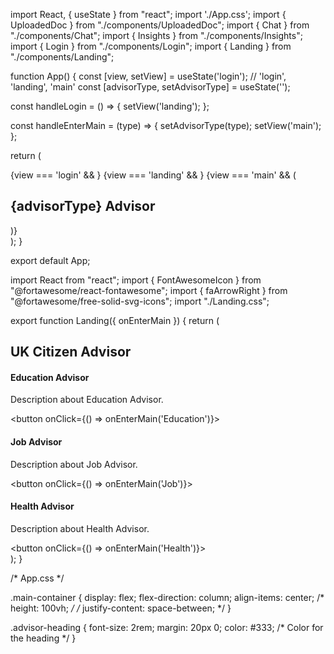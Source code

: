 import React, { useState } from "react";
import './App.css';
import { UploadedDoc } from "./components/UploadedDoc";
import { Chat } from "./components/Chat";
import { Insights } from "./components/Insights";
import { Login } from "./components/Login";
import { Landing } from "./components/Landing";

function App() {
  const [view, setView] = useState('login'); // 'login', 'landing', 'main'
  const [advisorType, setAdvisorType] = useState('');

  const handleLogin = () => {
    setView('landing');
  };

  const handleEnterMain = (type) => {
    setAdvisorType(type);
    setView('main');
  };

  return (
    <div className="app">
      {view === 'login' && <Login onLogin={handleLogin} />}
      {view === 'landing' && <Landing onEnterMain={handleEnterMain} />}
      {view === 'main' && (
        <div className="main-container">
          <h2 className="advisor-heading">{advisorType} Advisor</h2>
          <UploadedDoc />
          <Chat />
          <Insights />
        </div>
      )}
    </div>
  );
}

export default App;












import React from "react";
import { FontAwesomeIcon } from "@fortawesome/react-fontawesome";
import { faArrowRight } from "@fortawesome/free-solid-svg-icons";
import "./Landing.css";

export function Landing({ onEnterMain }) {
  return (
    <div className="landing">
      <h2>UK Citizen Advisor</h2>
      <div className="cards-container">
        <div className="card">
          <h4>Education Advisor</h4>
          <p>Description about Education Advisor.</p>
          <button onClick={() => onEnterMain('Education')}>
            <FontAwesomeIcon icon={faArrowRight} />
          </button>
        </div>
        <div className="card">
          <h4>Job Advisor</h4>
          <p>Description about Job Advisor.</p>
          <button onClick={() => onEnterMain('Job')}>
            <FontAwesomeIcon icon={faArrowRight} />
          </button>
        </div>
        <div className="card">
          <h4>Health Advisor</h4>
          <p>Description about Health Advisor.</p>
          <button onClick={() => onEnterMain('Health')}>
            <FontAwesomeIcon icon={faArrowRight} />
          </button>
        </div>
      </div>
    </div>
  );
}










/* App.css */

.main-container {
  display: flex;
  flex-direction: column;
  align-items: center;
  /* height: 100vh; */
  /* justify-content: space-between; */
}

.advisor-heading {
  font-size: 2rem;
  margin: 20px 0;
  color: #333; /* Color for the heading */
}
